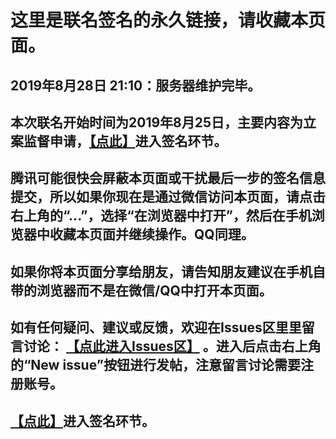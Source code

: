 这里是联名签名的永久链接，请收藏本页面。
====================

2019年8月28日 21:10：服务器维护完毕。
---------------------

本次联名开始时间为2019年8月25日，主要内容为立案监督申请，[【点此】](https://upload1.miwturizudij.xyz/step_intro.html)进入签名环节。
---------------------

腾讯可能很快会屏蔽本页面或干扰最后一步的签名信息提交，所以如果你现在是通过微信访问本页面，请点击右上角的“...”，选择“在浏览器中打开”，然后在手机浏览器中收藏本页面并继续操作。QQ同理。
---------------------

如果你将本页面分享给朋友，请告知朋友建议在手机自带的浏览器而不是在微信/QQ中打开本页面。
---------------------

如有任何疑问、建议或反馈，欢迎在Issues区里里留言讨论： [【点此进入Issues区】](https://github.com/lehui99/tdw/issues) 。进入后点击右上角的“New issue”按钮进行发帖，注意留言讨论需要注册账号。
---------------------

[【点此】](https://upload1.miwturizudij.xyz/step_intro.html)进入签名环节。
---------------------

